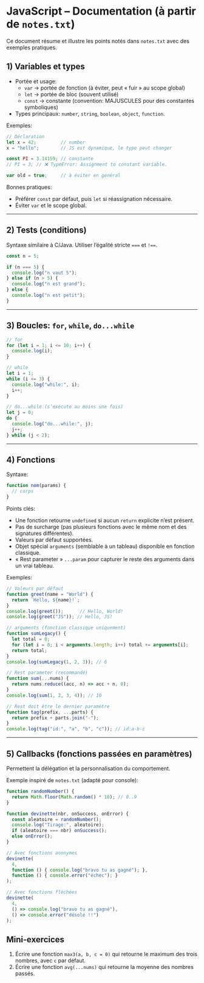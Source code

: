 # JavaScript – Documentation (à partir de `notes.txt`)

Ce document résume et illustre les points notés dans `notes.txt` avec des exemples pratiques.

## 1) Variables et types
- Portée et usage:
  - `var` → portée de fonction (à éviter, peut « fuir » au scope global)
  - `let` → portée de bloc (souvent utilisé)
  - `const` → constante (convention: MAJUSCULES pour des constantes symboliques)
- Types principaux: `number`, `string`, `boolean`, `object`, `function`.

Exemples:
```javascript
// Déclaration
let x = 42;         // number
x = "hello";        // JS est dynamique, le type peut changer

const PI = 3.14159; // constante
// PI = 3; // ❌ TypeError: Assignment to constant variable.

var old = true;     // à éviter en général
```

Bonnes pratiques:
- Préférer `const` par défaut, puis `let` si réassignation nécessaire.
- Éviter `var` et le scope global.

---

## 2) Tests (conditions)
Syntaxe similaire à C/Java. Utiliser l’égalité stricte `===` et `!==`.

```javascript
const n = 5;

if (n === 5) {
  console.log("n vaut 5");
} else if (n > 5) {
  console.log("n est grand");
} else {
  console.log("n est petit");
}
```

---

## 3) Boucles: `for`, `while`, `do...while`

```javascript
// for
for (let i = 1; i <= 10; i++) {
  console.log(i);
}

// while
let i = 1;
while (i <= 3) {
  console.log("while:", i);
  i++;
}

// do...while (s’exécute au moins une fois)
let j = 0;
do {
  console.log("do...while:", j);
  j++;
} while (j < 2);
```

---

## 4) Fonctions
Syntaxe:
```javascript
function nom(params) {
  // corps
}
```

Points clés:
- Une fonction retourne `undefined` si aucun `return` explicite n’est présent.
- Pas de surcharge (pas plusieurs fonctions avec le même nom et des signatures différentes).
- Valeurs par défaut supportées.
- Objet spécial `arguments` (semblable à un tableau) disponible en fonction classique.
- « Rest parameter » `...param` pour capturer le reste des arguments dans un vrai tableau.

Exemples:
```javascript
// Valeurs par défaut
function greet(name = "World") {
  return `Hello, ${name}!`;
}
console.log(greet());      // Hello, World!
console.log(greet("JS")); // Hello, JS!

// arguments (fonction classique uniquement)
function sumLegacy() {
  let total = 0;
  for (let i = 0; i < arguments.length; i++) total += arguments[i];
  return total;
}
console.log(sumLegacy(1, 2, 3)); // 6

// Rest parameter (recommandé)
function sum(...nums) {
  return nums.reduce((acc, n) => acc + n, 0);
}
console.log(sum(1, 2, 3, 4)); // 10

// Rest doit être le dernier paramètre
function tag(prefix, ...parts) {
  return prefix + parts.join("-");
}
console.log(tag("id:", "a", "b", "c")); // id:a-b-c
```

---

## 5) Callbacks (fonctions passées en paramètres)
Permettent la délégation et la personnalisation du comportement.

Exemple inspiré de `notes.txt` (adapté pour console):
```javascript
function randomNumber() {
  return Math.floor(Math.random() * 10); // 0..9
}

function devinette(nbr, onSuccess, onError) {
  const aleatoire = randomNumber();
  console.log("Tirage:", aleatoire);
  if (aleatoire === nbr) onSuccess();
  else onError();
}

// Avec fonctions anonymes
devinette(
  4,
  function () { console.log("bravo tu as gagné"); },
  function () { console.error("échec"); }
);

// Avec fonctions fléchées
devinette(
  4,
  () => console.log("bravo tu as gagné"),
  () => console.error("désolé !!")
);
```



## Mini‑exercices
1) Écrire une fonction `max3(a, b, c = 0)` qui retourne le maximum des trois nombres, avec `c` par défaut.
2) Écrire une fonction `avg(...nums)` qui retourne la moyenne des nombres passés.

